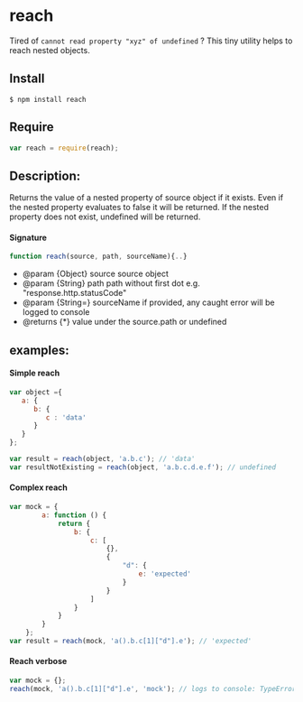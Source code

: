 # reach
Tired of `cannot read property "xyz" of undefined` ? This tiny utility helps to reach nested objects.

## Install
```
$ npm install reach
```

## Require
```js
var reach = require(reach);
```

## Description:

Returns the value of a nested property of source object if it exists.
Even if the nested property evaluates to false it will be returned.
If the nested property does not exist, undefined will be returned.

#### Signature
```js
function reach(source, path, sourceName){..}
```
 * @param {Object} source       source object
 * @param {String} path         path without first dot e.g. "response.http.statusCode"
 * @param {String=} sourceName  if provided, any caught error will be logged to console
 * @returns {*}                 value under the source.path or undefined
## examples:
#### Simple reach
```js
var object ={
   a: {
      b: {
         c : 'data'
      }
   }
};

var result = reach(object, 'a.b.c'); // 'data'
var resultNotExisting = reach(object, 'a.b.c.d.e.f'); // undefined
```

#### Complex reach
```js
var mock = {
        a: function () {
            return {
                b: {
                    c: [
                        {},
                        {
                            "d": {
                                e: 'expected'
                            }
                        }
                    ]
                }
            }
        }
    };
var result = reach(mock, 'a().b.c[1]["d"].e'); // 'expected'
```

#### Reach verbose
```js
var mock = {};
reach(mock, 'a().b.c[1]["d"].e', 'mock'); // logs to console: TypeError['mock.a is not a function']
```
